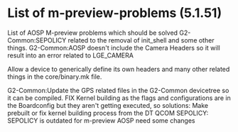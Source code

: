 # List of m-preview-problems (5.1.51)

List of AOSP M-preview problems which should be solved
G2-Common:SEPOLICY related to the removal of init_shell and some other things.
G2-Common:AOSP doesn't include the Camera Headers so it will result into an error related to LGE_CAMERA

Allow a device to generically define its own headers and many other related things in the core/binary.mk file.

G2-Common:Update the GPS related files in the G2-Common devicetree so it can be compiled.
FIX Kernel building as the flags and configurations are in the Boardconfig but they aren't getting executed, so solutions: Make prebuilt or fix kernel building process from the DT
QCOM SEPOLICY: SEPOLICY is outdated for m-preview AOSP need some changes

